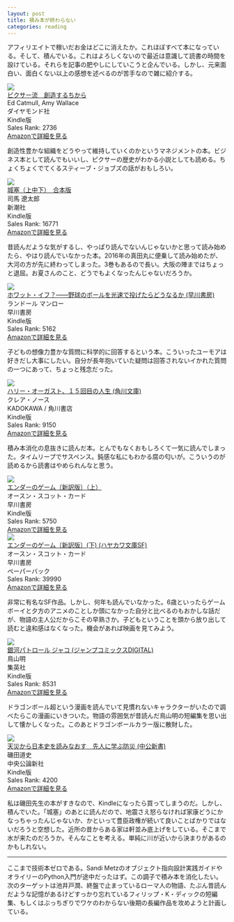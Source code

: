 ```yaml
---
layout: post
title: 積み本が終わらない
categories: reading
---
```


アフィリエイトで稼いだお金はどこに消えたか。これほぼすべて本になっている。そして、積んでいる。これはよろしくないので最近は意識して読書の時間を設けている。それらを記事の肥やしにしていこうと企んでいる。しかし、元来面白い、面白くない以上の感想を述べるのが苦手なので雑に紹介する。

<div class="amazon-block"><div class="image"><a href="http://www.amazon.co.jp/exec/obidos/ASIN/B00OYMOEOS/count_0-22" target="_blank"><img src="https://images-fe.ssl-images-amazon.com/images/I/51HicxQBZZL.jpg" /></a></div><div class="title"><a href="http://www.amazon.co.jp/exec/obidos/ASIN/B00OYMOEOS/count_0-22" target="_blank">ピクサー流　創造するちから</a></div><div class="author">Ed Catmull, Amy Wallace</div><div class="label">ダイヤモンド社</div><div class="binding">Kindle版</div><div class="rank">Sales Rank: 2736</div><a class="link" href="http://www.amazon.co.jp/exec/obidos/ASIN/B00OYMOEOS/count_0-22">Amazonで詳細を見る</a></div>

創造性豊かな組織をどうやって維持していくのかというマネジメントの本。ビジネス本として読んでもいいし、ピクサーの歴史がわかる小説としても読める。ちょくちょくでてくるスティーブ・ジョブズの話がおもしろい。

<div class="amazon-block"><div class="image"><a href="http://www.amazon.co.jp/exec/obidos/ASIN/B00SQY8JI2/count_0-22" target="_blank"><img src="https://images-fe.ssl-images-amazon.com/images/I/51iTTci0V%2BL.jpg" /></a></div><div class="title"><a href="http://www.amazon.co.jp/exec/obidos/ASIN/B00SQY8JI2/count_0-22" target="_blank">城塞（上中下）　合本版</a></div><div class="author">司馬 遼太郎</div><div class="label">新潮社</div><div class="binding">Kindle版</div><div class="rank">Sales Rank: 16771</div><a class="link" href="http://www.amazon.co.jp/exec/obidos/ASIN/B00SQY8JI2/count_0-22">Amazonで詳細を見る</a></div>

昔読んだような気がするし、やっぱり読んでないんじゃないかと思って読み始めたら、やはり読んでいなかった本。2016年の真田丸に便乗して読み始めたが、大河の方が先に終わってしまった。3巻もあるので長い。大阪の陣まではちょっと退屈。お夏さんのこと、どうでもよくなったんじゃないだろうか。

<div class="amazon-block"><div class="image"><a href="http://www.amazon.co.jp/exec/obidos/ASIN/B010COOF3G/count_0-22" target="_blank"><img src="https://images-fe.ssl-images-amazon.com/images/I/51KvGctM1PL.jpg" /></a></div><div class="title"><a href="http://www.amazon.co.jp/exec/obidos/ASIN/B010COOF3G/count_0-22" target="_blank">ホワット・イフ？――野球のボールを光速で投げたらどうなるか (早川書房)</a></div><div class="author">ランドール マンロー</div><div class="label">早川書房</div><div class="binding">Kindle版</div><div class="rank">Sales Rank: 5162</div><a class="link" href="http://www.amazon.co.jp/exec/obidos/ASIN/B010COOF3G/count_0-22">Amazonで詳細を見る</a></div>

子どもの想像力豊かな質問に科学的に回答するという本。こういったユーモアは好きだし大事にしたい。自分が長年抱いていた疑問は回答されないイかれた質問の一つにあって、ちょっと残念だった。

<div class="amazon-block"><div class="image"><a href="http://www.amazon.co.jp/exec/obidos/ASIN/B01KNLFH8U/count_0-22" target="_blank"><img src="https://images-fe.ssl-images-amazon.com/images/I/513QoFA1X4L.jpg" /></a></div><div class="title"><a href="http://www.amazon.co.jp/exec/obidos/ASIN/B01KNLFH8U/count_0-22" target="_blank">ハリー・オーガスト、１５回目の人生 (角川文庫)</a></div><div class="author">クレア・ノース</div><div class="label">KADOKAWA / 角川書店</div><div class="binding">Kindle版</div><div class="rank">Sales Rank: 9150</div><a class="link" href="http://www.amazon.co.jp/exec/obidos/ASIN/B01KNLFH8U/count_0-22">Amazonで詳細を見る</a></div>

積み本消化の息抜きに読んだ本。とんでもなくおもしろくて一気に読んでしまった。タイムリープでサスペンス。鈍感な私にもわかる腐の匂いが。こういうのが読めるから読書はやめられんなと思う。

<div class="amazon-block"><div class="image"><a href="http://www.amazon.co.jp/exec/obidos/ASIN/B00H38N9XW/count_0-22" target="_blank"><img src="https://images-fe.ssl-images-amazon.com/images/I/51sR7HQZm9L.jpg" /></a></div><div class="title"><a href="http://www.amazon.co.jp/exec/obidos/ASIN/B00H38N9XW/count_0-22" target="_blank">エンダーのゲーム〔新訳版〕（上）</a></div><div class="author">オースン・スコット・カード</div><div class="label">早川書房</div><div class="binding">Kindle版</div><div class="rank">Sales Rank: 5750</div><a class="link" href="http://www.amazon.co.jp/exec/obidos/ASIN/B00H38N9XW/count_0-22">Amazonで詳細を見る</a></div>

<div class="amazon-block"><div class="image"><a href="http://www.amazon.co.jp/exec/obidos/ASIN/4150119287/count_0-22" target="_blank"><img src="https://images-fe.ssl-images-amazon.com/images/I/51NykrRSvgL.jpg" /></a></div><div class="title"><a href="http://www.amazon.co.jp/exec/obidos/ASIN/4150119287/count_0-22" target="_blank">エンダーのゲーム〔新訳版〕(下) (ハヤカワ文庫SF)</a></div><div class="author">オースン・スコット・カード</div><div class="label">早川書房</div><div class="binding">ペーパーバック</div><div class="rank">Sales Rank: 39990</div><a class="link" href="http://www.amazon.co.jp/exec/obidos/ASIN/4150119287/count_0-22">Amazonで詳細を見る</a></div>

非常に有名なSF作品。しかし、何年も読んでいなかった。6歳といったらゲームボーイと夕方のアニメのことしか頭になかった自分と比べるのもおかしな話だが、物語の主人公だからこその早熟さか。子どもということを頭から放り出して読むと違和感はなくなった。機会があれば映画を見てみよう。

<div class="amazon-block"><div class="image"><a href="http://www.amazon.co.jp/exec/obidos/ASIN/B00KYMOCB2/count_0-22" target="_blank"><img src="https://images-fe.ssl-images-amazon.com/images/I/51yk1e5F6tL.jpg" /></a></div><div class="title"><a href="http://www.amazon.co.jp/exec/obidos/ASIN/B00KYMOCB2/count_0-22" target="_blank">銀河パトロール ジャコ (ジャンプコミックスDIGITAL)</a></div><div class="author">鳥山明</div><div class="label">集英社</div><div class="binding">Kindle版</div><div class="rank">Sales Rank: 8531</div><a class="link" href="http://www.amazon.co.jp/exec/obidos/ASIN/B00KYMOCB2/count_0-22">Amazonで詳細を見る</a></div>

ドラゴンボール超という漫画を読んでいて見慣れないキャラクターがいたので調べたらこの漫画にいきついた。物語の雰囲気が昔読んだ鳥山明の短編集を思い出して懐かしくなった。このあとドラゴンボールカラー版に散財した。

<div class="amazon-block"><div class="image"><a href="http://www.amazon.co.jp/exec/obidos/ASIN/B01HZJATEK/count_0-22" target="_blank"><img src="https://images-fe.ssl-images-amazon.com/images/I/41xWe4qV%2BpL.jpg" /></a></div><div class="title"><a href="http://www.amazon.co.jp/exec/obidos/ASIN/B01HZJATEK/count_0-22" target="_blank">天災から日本史を読みなおす　先人に学ぶ防災 (中公新書)</a></div><div class="author">磯田道史</div><div class="label">中央公論新社</div><div class="binding">Kindle版</div><div class="rank">Sales Rank: 4200</div><a class="link" href="http://www.amazon.co.jp/exec/obidos/ASIN/B01HZJATEK/count_0-22">Amazonで詳細を見る</a></div>

私は磯田先生の本がすきなので、Kindleになったら買ってしまうのだ。しかし、積んでいた。「城塞」のあとに読んだので、地震さえ怒らなければ家康どうにかなっちゃったんじゃないか、かといって豊臣政権が続いて良いことばかりではないだろうと空想した。近所の昔からある家は軒並み底上げをしている。そこまで水が来たのだろうか。そんなことを考える。単純に川が近いから決まりがあるのかもしれない。

---

ここまで技術本ゼロである。Sandi Metzのオブジェクト指向設計実践ガイドやオライリーのPython入門が途中だったはず。この調子で積み本を消化したい。次のターゲットは池井戸潤、終盤で止まっているローマ人の物語、たぶん昔読んだような記憶があるけどすっかり忘れているフィリップ・K・ディックの短編集、もしくはぶっちぎりでワケのわからない後期の長編作品を攻めようと計画している。
